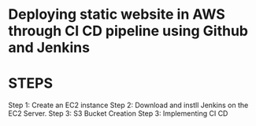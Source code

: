 # Deploying static website in AWS through CI CD pipeline using Github and Jenkins

# STEPS
Step 1: Create an EC2 instance 
Step 2: Download and instll Jenkins on the EC2 Server.
Step 3: S3 Bucket Creation
Step 3: Implementing CI CD